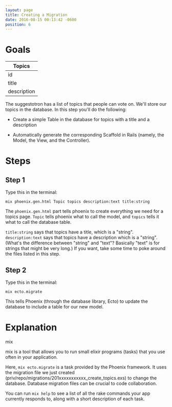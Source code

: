 ```yaml
---
layout: page
title: Creating a Migration
date: 2016-08-15 00:13:42 -0600
position: 6
---
```


# Goals

<table class="model-diagram">
<thead><tr><th>Topics</th></tr></thead>
<tbody>
<tr><td>id</td></tr>
<tr><td>title</td></tr>
<tr><td>description</td></tr>
</tbody>
</table>


The suggestotron has a list of topics that people can vote on. We'll store our topics in the database. In this step you'll do the following:

* Create a simple Table in the database for topics with a title and a description

* Automatically generate the corresponding Scaffold in Rails (namely, the Model, the View, and the Controller).

# Steps
## Step 1
Type this in the terminal:

```
mix phoenix.gen.html Topic topics description:text title:string
```

The `phoenix.gen.html` part tells phoenix to create everything we need for a topics page. `Topic` tells phoenix what to call the model, and `topics` tells it what to call the database table.

`title:string` says that topics have a title, which is a "string".
`description:text` says that topics have a description which is a "string". (What's the difference between "string" and "text"? Basically "text" is for strings that might be very long.)
If you want, take some time to poke around the files listed in this step.

## Step 2
Type this in the terminal:
```
mix ecto.migrate
```
This tells Phoenix (through the database library, Ecto) to update the database to include a table for our new model.

# Explanation
mix

mix is a tool that allows you to run small elixir programs (tasks) that you use often in your application.

Here, `mix ecto.migrate` is a task provided by the Phoenix framework. It uses the migration file we just created (priv/repo/migrations/201xxxxxxxxxxx_create_topics.exs) to change the database. Database migration files can be crucial to code collaboration.

You can run `mix help` to see a list of all the rake commands your app currently responds to, along with a short description of each task.
